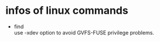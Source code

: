 # infos of linux commands
<ul>
<li>
find <br>
  use -xdev option to avoid GVFS-FUSE privilege problems.
</li>
</ul>
